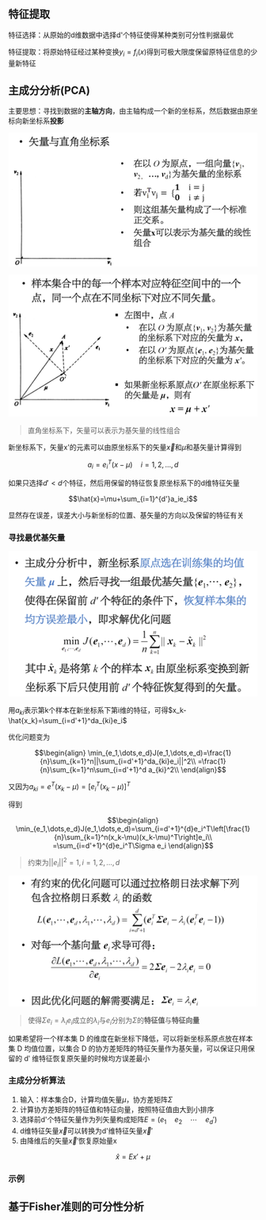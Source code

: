 ## 特征提取

特征选择：从原始的d维数据中选择d'个特征使得某种类别可分性判据最优

特征提取：将原始特征经过某种变换$y_i=f_i(x)$得到可极大限度保留原特征信息的少量新特征

## 主成分分析(PCA)

主要思想：寻找到数据的**主轴方向**，由主轴构成一个新的坐标系，然后数据由原坐标向新坐标系**投影**

![alt text](image.png)

![alt text](image-1.png)

> 直角坐标系下，矢量可以表示为基矢量的线性组合

新坐标系下，矢量x'的元素可以由原坐标系下的矢量$\vec{x}$和$\mu$和基矢量计算得到

$$a_i=e_i^T(x-\mu)\quad i=1,2,\dots,d$$

如果只选择$d'<d$个特征，然后用保留的特征恢复原坐标系下的d维特征矢量

$$\hat{x}=\mu+\sum_{i=1}^{d'}a_ie_i$$

显然存在误差，误差大小与新坐标的位置、基矢量的方向以及保留的特征有关

### 寻找最优基矢量

![alt text](image-2.png)

用$a_{ki}$表示第k个样本在新坐标系下第i维的特征，可得$x_k-\hat{x_k}=\sum_{i=d'+1}^da_{ki}e_i$

优化问题变为

$$\begin{align}
    \min_{e_1,\dots,e_d}J(e_1,\dots,e_d)=\frac{1}{n}\sum_{k=1}^n||\sum_{i=d'+1}^da_{ki}e_i||^2\\
    =\frac{1}{n}\sum_{k=1}^n\sum_{i=d'+1}^d a_{ki}^2\\
\end{align}$$

又因为$a_{ki}=e^T(x_k-\mu)=[e_i^T(x_k-\mu)]^T$

得到

$$\begin{align}
    \min_{e_1,\dots,e_d}J(e_1,\dots,e_d)=\sum_{i=d'+1}^{d}e_i^T\left[\frac{1}{n}\sum_{k=1}^n(x_k-\mu)(x_k-\mu)^T\right]e_i\\
    =\sum_{i=d'+1}^{d}e_i^T\Sigma e_i
\end{align}$$

> 约束为$||e_i||^2=1,i=1,2,\dots,d$

![alt text](image-3.png)

> 使得$\Sigma e_i=\lambda_ie_i$成立的$\lambda_i$与$e_i$分别为$\Sigma$的**特征值**与**特征向量**

如果希望将一个样本集 D 的维度在新坐标下降低，可以将新坐标系原点放在样本集 D 均值位置，以集合 D 的协方差矩阵的特征矢量作为基矢量，可以保证只用保留的 dʹ 维特征恢复原矢量的时候均方误差最小

### 主成分分析算法

1. 输入：样本集合D，计算均值矢量$\mu$，协方差矩阵$\Sigma$
2. 计算协方差矩阵的特征值和特征向量，按照特征值由大到小排序
3. 选择前d'个特征矢量作为列矢量构成矩阵$E=(e_1\quad e_2\quad \cdots\quad e_d')$
4. d维特征矢量$\vec{x}$可以转换为d'维特征矢量$\vec{x}'$
5. 由降维后的矢量$\vec{x}'$恢复原始量x

$$\hat{x}=Ex'+\mu$$

### 示例



## 基于Fisher准则的可分性分析

